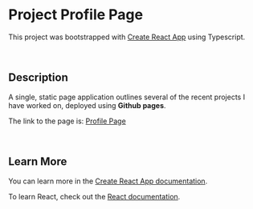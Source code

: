 # Project Profile Page

This project was bootstrapped with [Create React App](https://github.com/facebook/create-react-app) using Typescript.

<br />

## Description

A single, static page application outlines several of the recent projects I have worked on, deployed using <b>Github pages</b>.

The link to the page is: [Profile Page](https://codingabdullah.github.io/Portfolio-Page/)

<br />

## Learn More

You can learn more in the [Create React App documentation](https://facebook.github.io/create-react-app/docs/getting-started).

To learn React, check out the [React documentation](https://reactjs.org/).